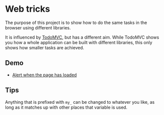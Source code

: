 # Web tricks

The purpose of this project is to show how to do the same tasks in the
browser using different libraries.

It is influenced by [TodoMVC](http://todomvc.com/), but has a different
aim.
While TodoMVC shows you how a whole application can be built with
different libraries, this only shows how smaller tasks are achieved.


## Demo

- [Alert when the page has loaded](./page_loaded/)


## Tips

Anything that is prefixed with `my_` can be changed to whatever you
like, as long as it matches up with other places that variable is used.
